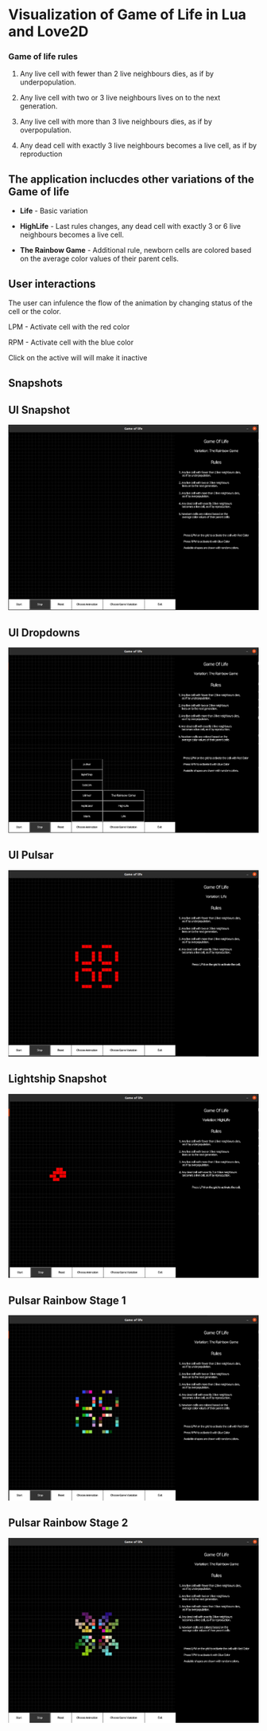 # Visualization of Game of Life in Lua and Love2D

### Game of life rules
1. Any live cell with fewer than 2 live neighbours dies, as if by underpopulation.

2. Any live cell with two or 3 live neighbours lives on to the next generation.

3. Any live cell with more than 3 live neighbours dies, as if by overpopulation.

4. Any dead cell with exactly 3 live neighbours becomes a live cell, as if by reproduction

## The application inclucdes other variations of the Game of life

* <b>Life</b> - Basic variation

* <b>HighLife</b> - Last rules changes, any dead cell with exactly 3 or 6 live neighbours becomes a live cell.

* <b>The Rainbow Game</b> - Additional rule, newborn cells are colored based on the average color values of their parent cells.

## User interactions

The user can infulence the flow of the animation by changing status of the cell or the color.

LPM - Activate cell with the red color

RPM - Activate cell with the blue color

Click on the active will will make it inactive

## Snapshots

## **UI Snapshot**
![UI snapshot](readme-assets/ui-stop.png)
## **UI Dropdowns**
![UI Dropdowns](readme-assets/ui-dropdown.png)
## **UI Pulsar**
![UI Pulsar](readme-assets/ui-pulsar.png)
## **Lightship Snapshot**
![Lightship snapshot](readme-assets/lightship.png)
## **Pulsar Rainbow Stage 1**
![Pulsar Rainbow Stage 1](readme-assets/pulsar-rainbow-stage-1.png)
## **Pulsar Rainbow Stage 2**
![Pulsar Rainbow Stage 2](readme-assets/pulsar-rainbow-stage-2.png)

